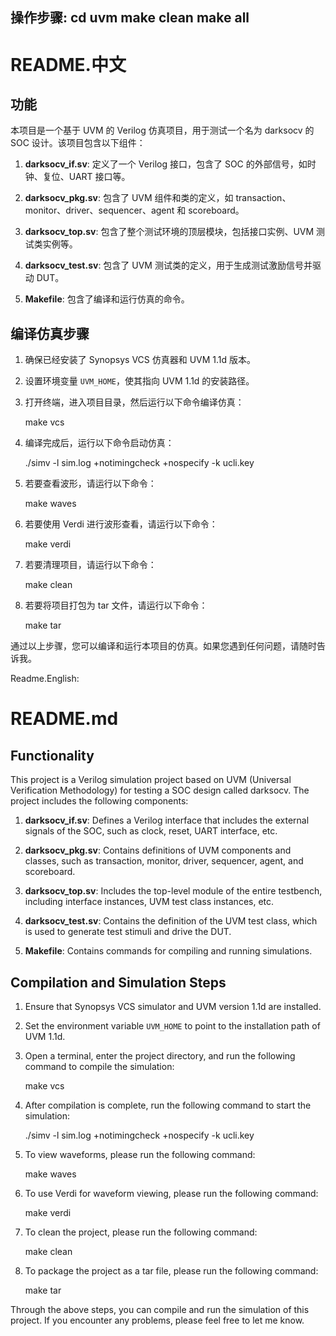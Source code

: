 操作步骤:
cd uvm 
make clean
make all
-----------------------------------------------------------------------------------------------------------
# README.中文

## 功能

本项目是一个基于 UVM 的 Verilog 仿真项目，用于测试一个名为 darksocv 的 SOC 设计。该项目包含以下组件：

1. **darksocv_if.sv**: 定义了一个 Verilog 接口，包含了 SOC 的外部信号，如时钟、复位、UART 接口等。

2. **darksocv_pkg.sv**: 包含了 UVM 组件和类的定义，如 transaction、monitor、driver、sequencer、agent 和 scoreboard。

3. **darksocv_top.sv**: 包含了整个测试环境的顶层模块，包括接口实例、UVM 测试类实例等。

4. **darksocv_test.sv**: 包含了 UVM 测试类的定义，用于生成测试激励信号并驱动 DUT。

5. **Makefile**: 包含了编译和运行仿真的命令。

## 编译仿真步骤

1. 确保已经安装了 Synopsys VCS 仿真器和 UVM 1.1d 版本。

2. 设置环境变量 `UVM_HOME`，使其指向 UVM 1.1d 的安装路径。

3. 打开终端，进入项目目录，然后运行以下命令编译仿真：

  
   make vcs
  

4. 编译完成后，运行以下命令启动仿真：

  
   ./simv -l sim.log +notimingcheck +nospecify -k ucli.key
  

5. 若要查看波形，请运行以下命令：

  
   make waves
  

6. 若要使用 Verdi 进行波形查看，请运行以下命令：

  
   make verdi
  

7. 若要清理项目，请运行以下命令：

  
   make clean
  

8. 若要将项目打包为 tar 文件，请运行以下命令：

  
   make tar
  

通过以上步骤，您可以编译和运行本项目的仿真。如果您遇到任何问题，请随时告诉我。



Readme.English:
# README.md

## Functionality

This project is a Verilog simulation project based on UVM (Universal Verification Methodology) for testing a SOC design called darksocv. The project includes the following components:

1. **darksocv_if.sv**: Defines a Verilog interface that includes the external signals of the SOC, such as clock, reset, UART interface, etc.

2. **darksocv_pkg.sv**: Contains definitions of UVM components and classes, such as transaction, monitor, driver, sequencer, agent, and scoreboard.

3. **darksocv_top.sv**: Includes the top-level module of the entire testbench, including interface instances, UVM test class instances, etc.

4. **darksocv_test.sv**: Contains the definition of the UVM test class, which is used to generate test stimuli and drive the DUT.

5. **Makefile**: Contains commands for compiling and running simulations.

## Compilation and Simulation Steps

1. Ensure that Synopsys VCS simulator and UVM version 1.1d are installed.

2. Set the environment variable `UVM_HOME` to point to the installation path of UVM 1.1d.

3. Open a terminal, enter the project directory, and run the following command to compile the simulation:

  
   make vcs
  

4. After compilation is complete, run the following command to start the simulation:

  
   ./simv -l sim.log +notimingcheck +nospecify -k ucli.key
  

5. To view waveforms, please run the following command:

  
   make waves
  

6. To use Verdi for waveform viewing, please run the following command:

  
   make verdi
  

7. To clean the project, please run the following command:

  
   make clean
  

8. To package the project as a tar file, please run the following command:

  
   make tar
  

Through the above steps, you can compile and run the simulation of this project. If you encounter any problems, please feel free to let me know.

